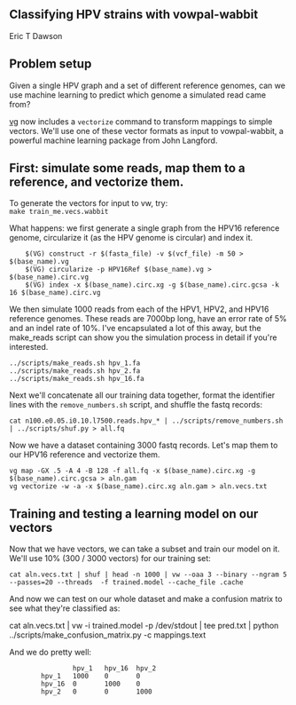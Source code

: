 Classifying HPV strains with vowpal-wabbit
-------------
Eric T Dawson

## Problem setup
Given a single HPV graph and a set of different reference genomes, can we
use machine learning to predict which genome a simulated read came from?


[vg](https:/github.com/vgteam/vg.git) now includes a `vectorize` command to transform mappings
to simple vectors. We'll use one of these vector formats as input to vowpal-wabbit,
a powerful machine learning package from John Langford.

## First: simulate some reads, map them to a reference, and vectorize them.
To generate the vectors for input to vw, try:  
`make train_me.vecs.wabbit`



What happens: we first generate a single graph from the HPV16 reference genome, circularize it (as the HPV genome is circular) and index it.

        $(VG) construct -r $(fasta_file) -v $(vcf_file) -m 50 > $(base_name).vg
        $(VG) circularize -p HPV16Ref $(base_name).vg > $(base_name).circ.vg
        $(VG) index -x $(base_name).circ.xg -g $(base_name).circ.gcsa -k 16 $(base_name).circ.vg

We then simulate 1000 reads from each of the HPV1, HPV2, and HPV16 reference genomes. These
reads are 7000bp long, have an error rate of 5% and an indel rate of 10%. I've encapsulated a lot
of this away, but the make_reads script can show you the simulation process in detail if you're interested.

	../scripts/make_reads.sh hpv_1.fa
	../scripts/make_reads.sh hpv_2.fa
	../scripts/make_reads.sh hpv_16.fa


Next we'll concatenate all our training data together, format the identifier lines with the `remove_numbers.sh` script,
and shuffle the fastq records:

	cat n100.e0.05.i0.10.l7500.reads.hpv_* | ../scripts/remove_numbers.sh | ../scripts/shuf.py > all.fq

Now we have a dataset containing 3000 fastq records. Let's map them to our HPV16 reference
and vectorize them.

    vg map -GX .5 -A 4 -B 128 -f all.fq -x $(base_name).circ.xg -g $(base_name).circ.gcsa > aln.gam
    vg vectorize -w -a -x $(base_name).circ.xg aln.gam > aln.vecs.txt

## Training and testing a learning model on our vectors
Now that we have vectors, we can take a subset and train our model on it. We'll use 10% (300 / 3000 vectors) for our training set:

    cat aln.vecs.txt | shuf | head -n 1000 | vw --oaa 3 --binary --ngram 5 --passes=20 --threads  -f trained.model --cache_file .cache

And now we can test on our whole dataset and make a confusion matrix to see what they're classified as:  

   cat aln.vecs.txt | vw -i trained.model -p /dev/stdout | tee pred.txt | python ../scripts/make_confusion_matrix.py -c mappings.text 

And we do pretty well:

                    hpv_1   hpv_16  hpv_2
            hpv_1   1000    0       0
            hpv_16  0       1000    0
            hpv_2   0       0       1000

